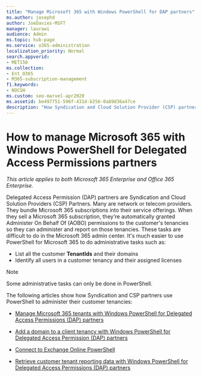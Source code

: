 ```yaml
---
title: "Manage Microsoft 365 with Windows PowerShell for DAP partners"
ms.author: josephd
author: JoeDavies-MSFT
manager: laurawi
audience: Admin
ms.topic: hub-page
ms.service: o365-administration
localization_priority: Normal
search.appverid:
- MET150
ms.collection: 
- Ent_O365
- M365-subscription-management
f1.keywords:
- NOCSH
ms.custom: seo-marvel-apr2020
ms.assetid: be497751-596f-431d-b256-0a89d36a47ce
description: "How Syndication and Cloud Solution Provider (CSP) partners can use Windows PowerShell to manage Microsoft 365 customer tenants."
---
```


# How to manage Microsoft 365 with Windows PowerShell for Delegated Access Permissions partners

*This article applies to both Microsoft 365 Enterprise and Office 365 Enterprise.*

Delegated Access Permission (DAP) partners are Syndication and Cloud Solution Providers (CSP) Partners. Many are network or telecom providers. They bundle Microsoft 365 subscriptions into their service offerings. When they sell a Microsoft 365 subscription, they're automatically granted Administer On Behalf Of (AOBO) permissions to the customer's tenancies so they can administer and report on those tenancies. These tasks are difficult to do in the Microsoft 365 admin center. It's much easier to use PowerShell for Microsoft 365 to do administrative tasks such as:
- List all the customer **TenantIds** and their domains 
- Identify all users in a customer tenancy and their assigned licenses
> [!NOTE]
> Some administrative tasks can only be done in PowerShell.

The following articles show how Syndication and CSP partners use PowerShell to administer their customer tenancies:
  
- [Manage Microsoft 365 tenants with Windows PowerShell for Delegated Access Permissions (DAP) partners](manage-microsoft-365-tenants-with-windows-powershell-for-delegated-access-permissio.md)
    
- [Add a domain to a client tenancy with Windows PowerShell for Delegated Access Permission (DAP) partners](add-a-domain-to-a-client-tenancy-with-windows-powershell-for-delegated-access-pe.md)
    
- [Connect to Exchange Online PowerShell](/powershell/exchange/connect-to-exchange-online-powershell)
    
- [Retrieve customer tenant reporting data with Windows PowerShell for Delegated Access Permissions (DAP) partners](retrieve-customer-tenant-reporting-data-with-windows-powershell-for-delegated-ac.md)
